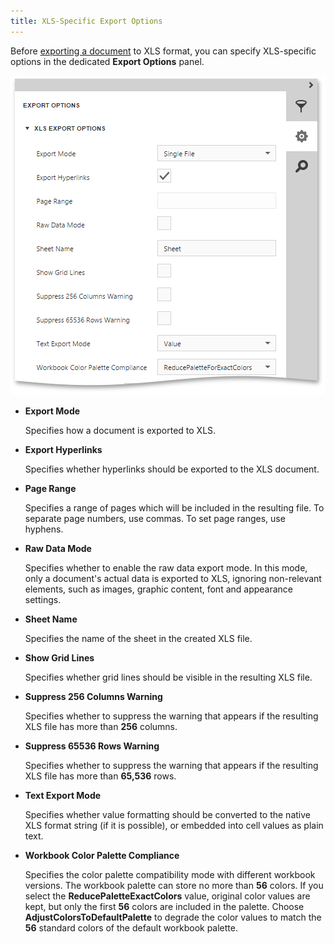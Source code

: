 ```yaml
---
title: XLS-Specific Export Options
---
```

Before [exporting a document](../../../../../interface-elements-for-web/articles/document-viewer/html5-document-viewer/exporting/export-a-document.md) to XLS format, you can specify XLS-specific options in the dedicated **Export Options** panel.

![EUD_HTML5DV_XlsExportOptions](../../../../images/Img121833.png)
* **Export Mode**
	
	Specifies how a document is exported to XLS.
* **Export Hyperlinks**
	
	Specifies whether hyperlinks should be exported to the XLS document.
* **Page Range**
	
	Specifies a range of pages which will be included in the resulting file. To separate page numbers, use commas. To set page ranges, use hyphens.
* **Raw Data Mode**
	
	Specifies whether to enable the raw data export mode. In this mode, only a document's actual data is exported to XLS, ignoring non-relevant elements, such as images, graphic content, font and appearance settings.
* **Sheet Name**
	
	Specifies the name of the sheet in the created XLS file.
* **Show Grid Lines**
	
	Specifies whether grid lines should be visible in the resulting XLS file.
* **Suppress 256 Columns Warning**
	
	Specifies whether to suppress the warning that appears if the resulting XLS file has more than **256** columns.
* **Suppress 65536 Rows Warning**
	
	Specifies whether to suppress the warning that appears if the resulting XLS file has more than **65,536** rows.
* **Text Export Mode**
	
	Specifies whether value formatting should be converted to the native XLS format string (if it is possible), or embedded into cell values as plain text.
* **Workbook Color Palette Compliance**
	
	Specifies the color palette compatibility mode with different workbook versions. The workbook palette can store no more than **56** colors. If you select the **ReducePaletteExactColors** value, original color values are kept, but only the first **56** colors are included in the palette. Choose **AdjustColorsToDefaultPalette** to degrade the color values to match the **56** standard colors of the default workbook palette.